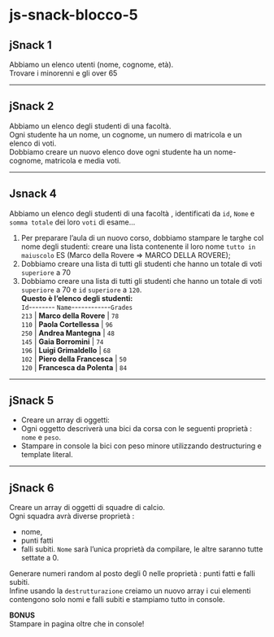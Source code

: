# js-snack-blocco-5

## jSnack 1
Abbiamo un elenco utenti (nome, cognome, età).    
Trovare i minorenni e gli over 65

---  
## jSnack 2
Abbiamo un elenco degli studenti di una facoltà.  
Ogni studente ha un nome, un cognome, un numero di matricola e un elenco di voti.   
Dobbiamo creare un nuovo elenco dove ogni studente ha un nome-cognome, matricola e media voti.

---
## Jsnack 4
Abbiamo un elenco degli studenti di una facoltà , identificati da `id`, `Nome` e `somma totale` dei loro `voti` di esame...
1. Per preparare l’aula di un nuovo corso, dobbiamo stampare le targhe col nome degli studenti:
creare una lista contenente il loro nome `tutto in maiuscolo`
ES (Marco della Rovere => MARCO DELLA ROVERE);
2. Dobbiamo creare una lista di tutti gli studenti che hanno un totale di voti `superiore` a 70
3. Dobbiamo creare una lista di tutti gli studenti che hanno un totale di voti `superiore` a 70 e `id` `superiore` a `120`.  
**Questo è l’elenco degli studenti:**  
`Id`-------- `Name`------------`Grades`  
`213`  | **Marco della Rovere**     | `78`  
`110`  | **Paola Cortellessa**      | `96`  
`250`  | **Andrea Mantegna**        | `48`  
`145`  | **Gaia Borromini**         | `74`  
`196`  | **Luigi Grimaldello**      | `68`  
`102`  | **Piero della Francesca**  | `50`  
`120`  | **Francesca da Polenta**   | `84` 

---

## jSnack 5
- Creare un array di oggetti:  
- Ogni oggetto descriverà una bici da corsa con le seguenti proprietà :     
`nome` e `peso`.   
- Stampare in console la bici con peso minore utilizzando destructuring e template literal.
---
## jSnack 6

Creare un array di oggetti di squadre di calcio.  
 Ogni squadra avrà diverse proprietà :
- nome,
- punti fatti
- falli subiti.
`Nome` sarà l’unica proprietà da compilare, le altre saranno tutte settate a 0.


Generare numeri random al posto degli 0 nelle proprietà : punti fatti e falli subiti.  
Infine usando la `destrutturazione` creiamo un nuovo array i cui elementi contengono solo nomi e falli subiti e stampiamo tutto in console.  

**BONUS**  
Stampare in pagina oltre che in console!